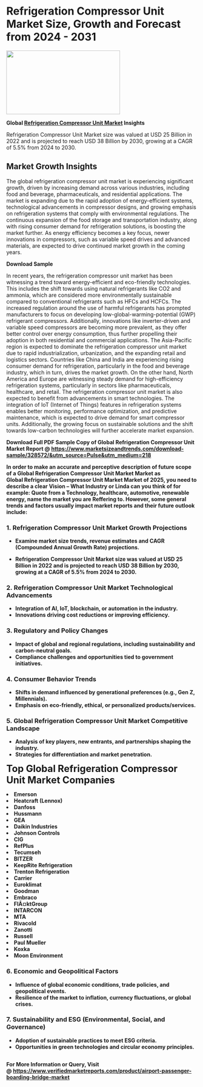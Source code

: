 <H1>Refrigeration Compressor Unit Market Size, Growth and Forecast from 2024 - 2031</H1><img class="aligncenter size-medium wp-image-584254" src="https://thirdeyenews.in/wp-content/uploads/2024/09/Global-Market-Research-300x168.jpeg" alt="" width="300" height="168" /><p><strong>Global&nbsp;<a href="https://www.marketsizeandtrends.com/download-sample/328572/&amp;utm_source=Pulse&amp;utm_medium=218">Refrigeration Compressor Unit Market</a> Insights</strong></p><p>Refrigeration Compressor Unit Market size was valued at USD 25 Billion in 2022 and is projected to reach USD 38 Billion by 2030, growing at a CAGR of 5.5% from 2024 to 2030.</p><p><h2>Market Growth Insights</h2> <p>The global refrigeration compressor unit market is experiencing significant growth, driven by increasing demand across various industries, including food and beverage, pharmaceuticals, and residential applications. The market is expanding due to the rapid adoption of energy-efficient systems, technological advancements in compressor designs, and growing emphasis on refrigeration systems that comply with environmental regulations. The continuous expansion of the food storage and transportation industry, along with rising consumer demand for refrigeration solutions, is boosting the market further. As energy efficiency becomes a key focus, newer innovations in compressors, such as variable speed drives and advanced materials, are expected to drive continued market growth in the coming years.</p> <p><strong>Download Sample</strong></p> <p>In recent years, the refrigeration compressor unit market has been witnessing a trend toward energy-efficient and eco-friendly technologies. This includes the shift towards using natural refrigerants like CO2 and ammonia, which are considered more environmentally sustainable compared to conventional refrigerants such as HFCs and HCFCs. The increased regulation around the use of harmful refrigerants has prompted manufacturers to focus on developing low-global-warming-potential (GWP) refrigerant compressors. Additionally, innovations like inverter-driven and variable speed compressors are becoming more prevalent, as they offer better control over energy consumption, thus further propelling their adoption in both residential and commercial applications. The Asia-Pacific region is expected to dominate the refrigeration compressor unit market due to rapid industrialization, urbanization, and the expanding retail and logistics sectors. Countries like China and India are experiencing rising consumer demand for refrigeration, particularly in the food and beverage industry, which in turn, drives the market growth. On the other hand, North America and Europe are witnessing steady demand for high-efficiency refrigeration systems, particularly in sectors like pharmaceuticals, healthcare, and retail. The refrigeration compressor unit market is also expected to benefit from advancements in smart technologies. The integration of IoT (Internet of Things) features in refrigeration systems enables better monitoring, performance optimization, and predictive maintenance, which is expected to drive demand for smart compressor units. Additionally, the growing focus on sustainable solutions and the shift towards low-carbon technologies will further accelerate market expansion.</p> <p><strong></p><p><span class=""><strong>Download Full PDF Sample Copy of Global Refrigeration Compressor Unit Market Report</strong> @ <a href="https://www.marketsizeandtrends.com/download-sample/328572/&amp;utm_source=Pulse&amp;utm_medium=218" target="_blank">https://www.marketsizeandtrends.com/download-sample/328572/&amp;utm_source=Pulse&amp;utm_medium=218</a></span></p><p>In order to make an accurate and perceptive description of future scope of a Global&nbsp;Refrigeration Compressor Unit Market Market as Global&nbsp;Refrigeration Compressor Unit Market Market of 2025, you need to describe a clear Vision &ndash; What Industry or Linda can you think of for example: Quote from a Technology, healthcare, automotive, renewable energy, name the market you are Reffering to. However, some general trends and factors usually impact market reports and their future outlook include:</p><h3>1.&nbsp;<strong>Refrigeration Compressor Unit Market Growth Projections</strong></h3><ul><li>Examine market size trends, revenue estimates and CAGR (Compounded Annual Growth Rate) projections.</li><li><p>Refrigeration Compressor Unit Market size was valued at USD 25 Billion in 2022 and is projected to reach USD 38 Billion by 2030, growing at a CAGR of 5.5% from 2024 to 2030.</p></li></ul><h3>2.&nbsp;<strong>Refrigeration Compressor Unit Market Technological Advancements</strong></h3><ul><li>Integration of AI, IoT, blockchain, or automation in the industry.</li><li>Innovations driving cost reductions or improving efficiency.</li></ul><h3>3.&nbsp;<strong>Regulatory and Policy Changes</strong></h3><ul><li>Impact of global and regional regulations, including sustainability and carbon-neutral goals.</li><li>Compliance challenges and opportunities tied to government initiatives.</li></ul><h3>4.&nbsp;<strong>Consumer Behavior Trends</strong></h3><ul><li>Shifts in demand influenced by generational preferences (e.g., Gen Z, Millennials).</li><li>Emphasis on eco-friendly, ethical, or personalized products/services.</li></ul><h3>5.&nbsp;<strong>Global Refrigeration Compressor Unit Market Competitive Landscape</strong></h3><ul><li>Analysis of key players, new entrants, and partnerships shaping the industry.</li><li>Strategies for differentiation and market penetration.</li></ul><p data-pm-slice="1 1 []"><span style="color: inherit; font-family: inherit; font-size: 25px;">Top Global Refrigeration Compressor Unit Market Companies</span></p><div class="" data-test-id=""><p><li>Emerson</li><li> Heatcraft (Lennox)</li><li> Danfoss</li><li> Hussmann</li><li> GEA</li><li> Daikin Industries</li><li> Johnson Controls</li><li> CIG</li><li> RefPlus</li><li> Tecumseh</li><li> BITZER</li><li> KeepRite Refrigeration</li><li> Trenton Refrigeration</li><li> Carrier</li><li> Euroklimat</li><li> Goodman</li><li> Embraco</li><li> FlÃ¤ktGroup</li><li> INTARCON</li><li> MTA</li><li> Rivacold</li><li> Zanotti</li><li> Russell</li><li> Paul Mueller</li><li> Koxka</li><li> Moon Environment</li></p></div><h3>6.&nbsp;<strong>Economic and Geopolitical Factors</strong></h3><ul><li>Influence of global economic conditions, trade policies, and geopolitical events.</li><li>Resilience of the market to inflation, currency fluctuations, or global crises.</li></ul><h3>7.&nbsp;<strong>Sustainability and ESG (Environmental, Social, and Governance)</strong></h3><ul><li>Adoption of sustainable practices to meet ESG criteria.</li><li>Opportunities in green technologies and circular economy principles.</li></ul><h2><strong style="font-size: 14px;">For More Information or Query, Visit @&nbsp;</strong><a style="background-color: #ffffff; font-size: 14px;" href="https://www.marketsizeandtrends.com/report/refrigeration-compressor-unit-market/" target="_blank">https://www.verifiedmarketreports.com/product/airport-passenger-boarding-bridge-market</a></h2>
